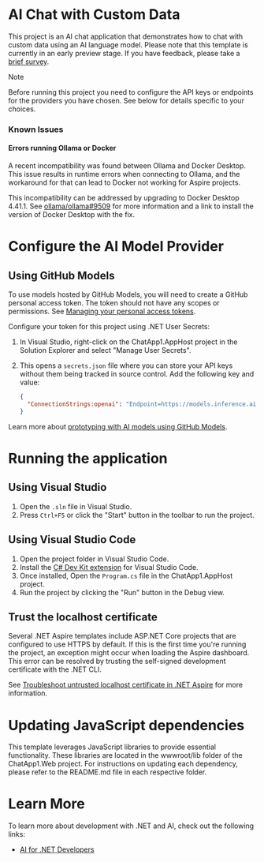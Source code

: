 # AI Chat with Custom Data

This project is an AI chat application that demonstrates how to chat with custom data using an AI language model. Please note that this template is currently in an early preview stage. If you have feedback, please take a [brief survey](https://aka.ms/dotnet-chat-templatePreview2-survey).

>[!NOTE]
> Before running this project you need to configure the API keys or endpoints for the providers you have chosen. See below for details specific to your choices.

### Known Issues

#### Errors running Ollama or Docker

A recent incompatibility was found between Ollama and Docker Desktop. This issue results in runtime errors when connecting to Ollama, and the workaround for that can lead to Docker not working for Aspire projects.

This incompatibility can be addressed by upgrading to Docker Desktop 4.41.1. See [ollama/ollama#9509](https://github.com/ollama/ollama/issues/9509#issuecomment-2842461831) for more information and a link to install the version of Docker Desktop with the fix.

# Configure the AI Model Provider

## Using GitHub Models
To use models hosted by GitHub Models, you will need to create a GitHub personal access token. The token should not have any scopes or permissions. See [Managing your personal access tokens](https://docs.github.com/en/authentication/keeping-your-account-and-data-secure/managing-your-personal-access-tokens).

Configure your token for this project using .NET User Secrets:

1. In Visual Studio, right-click on the ChatApp1.AppHost project in the Solution Explorer and select "Manage User Secrets".
2. This opens a `secrets.json` file where you can store your API keys without them being tracked in source control. Add the following key and value:

   ```json
   {
     "ConnectionStrings:openai": "Endpoint=https://models.inference.ai.azure.com;Key=YOUR-API-KEY"
   }
   ```

Learn more about [prototyping with AI models using GitHub Models](https://docs.github.com/github-models/prototyping-with-ai-models).

# Running the application

## Using Visual Studio

1. Open the `.sln` file in Visual Studio.
2. Press `Ctrl+F5` or click the "Start" button in the toolbar to run the project.

## Using Visual Studio Code

1. Open the project folder in Visual Studio Code.
2. Install the [C# Dev Kit extension](https://marketplace.visualstudio.com/items?itemName=ms-dotnettools.csdevkit) for Visual Studio Code.
3. Once installed, Open the `Program.cs` file in the ChatApp1.AppHost project.
4. Run the project by clicking the "Run" button in the Debug view.

## Trust the localhost certificate

Several .NET Aspire templates include ASP.NET Core projects that are configured to use HTTPS by default. If this is the first time you're running the project, an exception might occur when loading the Aspire dashboard. This error can be resolved by trusting the self-signed development certificate with the .NET CLI.

See [Troubleshoot untrusted localhost certificate in .NET Aspire](https://learn.microsoft.com/dotnet/aspire/troubleshooting/untrusted-localhost-certificate) for more information.

# Updating JavaScript dependencies

This template leverages JavaScript libraries to provide essential functionality. These libraries are located in the wwwroot/lib folder of the ChatApp1.Web project. For instructions on updating each dependency, please refer to the README.md file in each respective folder.

# Learn More
To learn more about development with .NET and AI, check out the following links:

* [AI for .NET Developers](https://learn.microsoft.com/dotnet/ai/)
